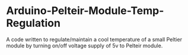 # Arduino-Pelteir-Module-Temp-Regulation

A code written to regulate/maintain a cool temperature of a small Peltier module by turning on/off voltage supply of 5v to Pelteir module.
